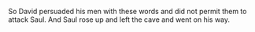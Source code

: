 So David persuaded his men with these words and did not permit them to attack Saul. And Saul rose up and left the cave and went on his way.
